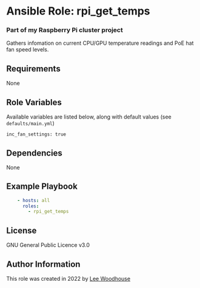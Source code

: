 # Ansible Role: rpi_get_temps

### Part of my Raspberry Pi cluster project

Gathers infomation on current CPU/GPU temperature readings and PoE hat fan speed levels.

## Requirements

None

## Role Variables

Available variables are listed below, along with default values (see ```defaults/main.yml```)
```shell
inc_fan_settings: true
```
## Dependencies

None

## Example Playbook
```yaml
    - hosts: all
      roles:
        - rpi_get_temps
```

## License

GNU General Public Licence v3.0

## Author Information

This role was created in 2022 by [Lee Woodhouse](https://www.leewoodhouse.com/)
